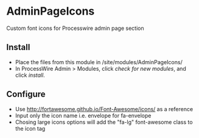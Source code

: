 AdminPageIcons
==============

Custom font icons for Processwire admin page section

## Install

- Place the files from this module in /site/modules/AdminPageIcons/
- In ProcessWire Admin > Modules, click *check for new modules*, and click *install*.

## Configure

- Use http://fortawesome.github.io/Font-Awesome/icons/ as a reference
- Input only the icon name i.e. envelope for fa-envelope
- Chosing large icons options will add the "fa-lg" font-awesome class to the icon tag